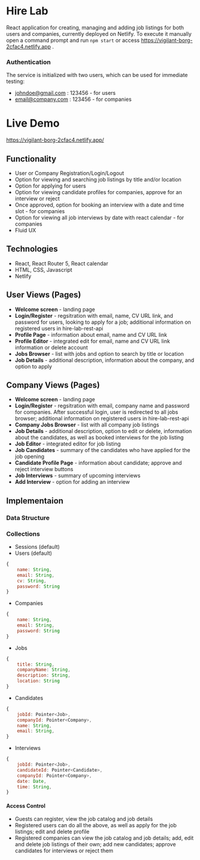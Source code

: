 # Hire Lab
React application for creating, managing and adding job listings for both users and companies, currently deployed on Netlify. 
To execute it manually open a command prompt and run `npm start` or access https://vigilant-borg-2cfac4.netlify.app .

### Authentication

The service is initialized with two users, which can be used for immediate testing:
* johndoe@gmail.com : 123456 - for users
* email@company.com : 123456 - for companies

# Live Demo 
https://vigilant-borg-2cfac4.netlify.app/ 

## Functionality
* User or Company Registration/Login/Logout
* Option for viewing and searching job listings by title and/or location
* Option for applying for users
* Option for viewing candidate profiles for companies, approve for an interview or reject
* Once approved, option for booking an interview with a date and time slot - for companies
* Option for viewing all job interviews by date with react calendar - for companies
* Fluid UX

## Technologies
* React, React Router 5, React calendar
* HTML, CSS, Javascript
* Netlify

## User Views (Pages)
* **Welcome screen** - landing page
* **Login/Register** - regsitration with email, name, CV URL link, and password for users, looking to apply for a job; additional information on registered users in hire-lab-rest-api
* **Profile Page** - information about email, name and CV URL link
* **Profile Editor** - integrated edit for email, name and CV URL link information or delete account
* **Jobs Browser** - list with jobs and option to search by title or location
* **Job Details** - additional description, information about the company, and option to apply


## Company Views (Pages)
* **Welcome screen** - landing page
* **Login/Register** - regsitration with email, company name and password for companies. After successful login, user is redirected to all jobs browser; additional information on registered users in hire-lab-rest-api
* **Company Jobs Browser** - list with all company job listings
* **Job Details** - additional description, option to edit or delete, information about the candidates, as well as booked interviews for the job listing
* **Job Editor** - integrated editor for job listing
* **Job Candidates** - summary of the candidates who have applied for the job opening
* **Candidate Profile Page** - information about candidate; approve and reject interview buttons
* **Job Interviews** - summary of upcoming interviews
* **Add Interview** - option for adding an interview

## Implementaion
### Data Structure
### Collections
* Sessions (default)
* Users (default)
```javascript
{
    name: String,
    email: String,
    cv: String, 
    password: String
}
```

* Companies
```javascript
{
    name: String,
    email: String,
    password: String
}
```

* Jobs
```javascript
{
    title: String,
    companyName: String,
    description: String,
    location: String
}
```
* Candidates
```javascript
{
    jobId: Pointer<Job>,
    companyId: Pointer<Company>,
    name: String,
    email: String,
}
```

* Interviews
```javascript
{
    jobId: Pointer<Job>,
    candidateId: Pointer<Candidate>,
    companyId: Pointer<Company>,
    date: Date,
    time: String,
}
```

#### Access Control
* Guests can register, view the job catalog and job details
* Registered users can do all the above, as well as apply for the job listings; edit and delete profile
* Registered companies can view the job catalog and job details; add, edit and delete job listings of their own; add new candidates; approve candidates for interviews or reject them
